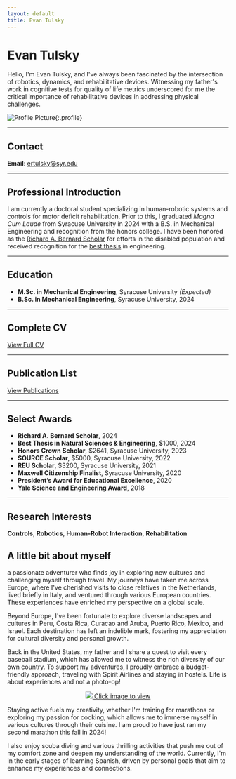 ```yaml
---
layout: default
title: Evan Tulsky
---
```


# Evan Tulsky

Hello, I'm Evan Tulsky, and I've always been fascinated by the intersection of robotics, dynamics, and rehabilitative devices. Witnessing my father's work in cognitive tests for quality of life metrics underscored for me the critical importance of rehabilitative devices in addressing physical challenges.

![Profile Picture](/assets/headshot.jpg){:.profile}

---

## Contact
**Email**: ertulsky@syr.edu

---

## Professional Introduction

I am currently a doctoral student specializing in human-robotic systems and controls for motor deficit rehabilitation. Prior to this, I graduated *Magna Cum Laude* from Syracuse University in 2024 with a B.S. in Mechanical Engineering and recognition from the honors college. I have been honored as the [Richard A. Bernard Scholar](/awards/2024/05/25/richardbernardaward) for efforts in the disabled population and received recognition for the [best thesis](/papers/awards/2024/05/20/thesis) in engineering.

---

## Education

- **M.Sc. in Mechanical Engineering**, Syracuse University *(Expected)*
- **B.Sc. in Mechanical Engineering**, Syracuse University, 2024

---

## Complete CV

[View Full CV](/CV.md)

---

## Publication List

[View Publications](/Publications.md)

---

## Select Awards

- **Richard A. Bernard Scholar**, 2024  
- **Best Thesis in Natural Sciences & Engineering**, $1000, 2024  
- **Honors Crown Scholar**, $2641, Syracuse University, 2023  
- **SOURCE Scholar**, $5000, Syracuse University, 2022  
- **REU Scholar**, $3200, Syracuse University, 2021  
- **Maxwell Citizenship Finalist**, Syracuse University, 2020  
- **President’s Award for Educational Excellence**, 2020  
- **Yale Science and Engineering Award**, 2018  

---

## Research Interests

**Controls**, **Robotics**, **Human-Robot Interaction**, **Rehabilitation**

## A little bit about myself

a passionate adventurer who finds joy in exploring new cultures and challenging myself through travel. My journeys have taken me across Europe, where I've cherished visits to close relatives in the Netherlands, lived briefly in Italy, and ventured through various European countries. These experiences have enriched my perspective on a global scale.

Beyond Europe, I've been fortunate to explore diverse landscapes and cultures in Peru, Costa Rica, Curacao and Aruba, Puerto Rico, Mexico, and Israel. Each destination has left an indelible mark, fostering my appreciation for cultural diversity and personal growth.

Back in the United States, my father and I share a quest to visit every baseball stadium, which has allowed me to witness the rich diversity of our own country. To support my adventures, I proudly embrace a budget-friendly approach, traveling with Spirit Airlines and staying in hostels. Life is about experiences and not a photo-op!

<p align="center">
<a href="/assets/peru.jpg" data-lightbox="about" data-title="Click for next image"> <img src="/assets/peru.jpg"> Click image to view </a>
<a href="/assets/scuba.jpg" data-lightbox="about" data-title="Click for next image"> </a>
<a href="/assets/IMG_3019 (2).JPG" data-lightbox="about" data-title="Click for next image"> </a>
<a href="/assets/IMG_2845.jpg" data-lightbox="about" data-title="Click for next image"> </a>
</p>

Staying active fuels my creativity, whether I'm training for marathons or exploring my passion for cooking, which allows me to immerse myself in various cultures through their cuisine. I am proud to have just ran my second marathon this fall in 2024!

I also enjoy scuba diving and various thrilling activities that push me out of my comfort zone and deepen my understanding of the world. Currently, I'm in the early stages of learning Spanish, driven by personal goals that aim to enhance my experiences and connections.

[centrarium]: https://github.com/bencentra/centrarium
[bencentra]: http://bencentra.com
[jekyll]: https://github.com/jekyll/jekyll
